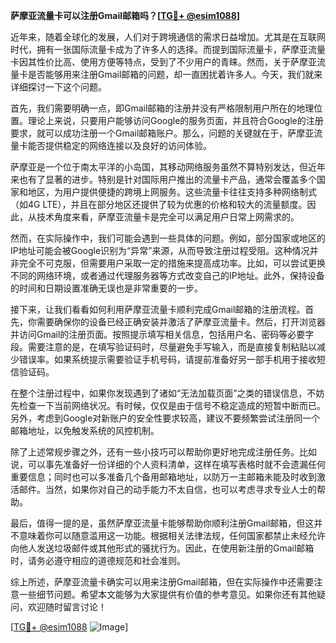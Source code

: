 **萨摩亚流量卡可以注册Gmail邮箱吗？[[TG💪+ @esim1088](https://t.me/s/esim1088)]**

近年来，随着全球化的发展，人们对于跨境通信的需求日益增加。尤其是在互联网时代，拥有一张国际流量卡成为了许多人的选择。而提到国际流量卡，萨摩亚流量卡因其性价比高、使用方便等特点，受到了不少用户的青睐。然而，关于萨摩亚流量卡是否能够用来注册Gmail邮箱的问题，却一直困扰着许多人。今天，我们就来详细探讨一下这个问题。

首先，我们需要明确一点，即Gmail邮箱的注册并没有严格限制用户所在的地理位置。理论上来说，只要用户能够访问Google的服务页面，并且符合Google的注册要求，就可以成功注册一个Gmail邮箱账户。那么，问题的关键就在于，萨摩亚流量卡能否提供稳定的网络连接以及良好的访问体验。

萨摩亚是一个位于南太平洋的小岛国，其移动网络服务虽然不算特别发达，但近年来也有了显著的进步。特别是针对国际用户推出的流量卡产品，通常会覆盖多个国家和地区，为用户提供便捷的跨境上网服务。这些流量卡往往支持多种网络制式（如4G LTE），并且在部分地区还提供了较为优惠的价格和较大的流量额度。因此，从技术角度来看，萨摩亚流量卡是完全可以满足用户日常上网需求的。

然而，在实际操作中，我们可能会遇到一些具体的问题。例如，部分国家或地区的IP地址可能会被Google识别为“异常”来源，从而导致注册过程受阻。这种情况并非完全不可克服，但需要用户采取一定的措施来提高成功率。比如，可以尝试更换不同的网络环境，或者通过代理服务器等方式改变自己的IP地址。此外，保持设备的时间和日期设置准确无误也是非常重要的一步。

接下来，让我们看看如何利用萨摩亚流量卡顺利完成Gmail邮箱的注册流程。首先，你需要确保你的设备已经正确安装并激活了萨摩亚流量卡。然后，打开浏览器并访问Gmail的注册页面。按照提示填写相关信息，包括用户名、密码等必要字段。需要注意的是，在填写验证码时，尽量避免手写输入，而是直接复制粘贴以减少错误率。如果系统提示需要验证手机号码，请提前准备好另一部手机用于接收短信验证码。

在整个注册过程中，如果你发现遇到了诸如“无法加载页面”之类的错误信息，不妨先检查一下当前网络状况。有时候，仅仅是由于信号不稳定造成的短暂中断而已。另外，考虑到Google对新账户的安全性要求较高，建议不要频繁尝试注册同一个邮箱地址，以免触发系统的风控机制。

除了上述常规步骤之外，还有一些小技巧可以帮助你更好地完成注册任务。比如说，可以事先准备好一份详细的个人资料清单，这样在填写表格时就不会遗漏任何重要信息；同时也可以多准备几个备用邮箱地址，以防万一主邮箱未能及时收到激活邮件。当然，如果你对自己的动手能力不太自信，也可以考虑寻求专业人士的帮助。

最后，值得一提的是，虽然萨摩亚流量卡能够帮助你顺利注册Gmail邮箱，但这并不意味着你可以随意滥用这一功能。根据相关法律法规，任何国家都禁止未经允许向他人发送垃圾邮件或其他形式的骚扰行为。因此，在使用新注册的Gmail邮箱时，请务必遵守相应的道德规范和社会准则。

综上所述，萨摩亚流量卡确实可以用来注册Gmail邮箱，但在实际操作中还需要注意一些细节问题。希望本文能够为大家提供有价值的参考意见。如果你还有其他疑问，欢迎随时留言讨论！

[[TG💪+ @esim1088](https://t.me/s/esim1088) ![Image](https://i.postimg.cc/4NQfJmqS/Snipaste-2025-05-13-00-14-12.png)]
